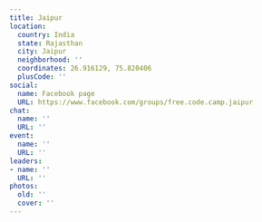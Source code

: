 ```yaml
---
title: Jaipur
location:
  country: India
  state: Rajasthan
  city: Jaipur
  neighborhood: ''
  coordinates: 26.916129, 75.820406
  plusCode: ''
social:
  name: Facebook page
  URL: https://www.facebook.com/groups/free.code.camp.jaipur
chat:
  name: ''
  URL: ''
event:
  name: ''
  URL: ''
leaders:
- name: ''
  URL: ''
photos:
  old: ''
  cover: ''
---
```

